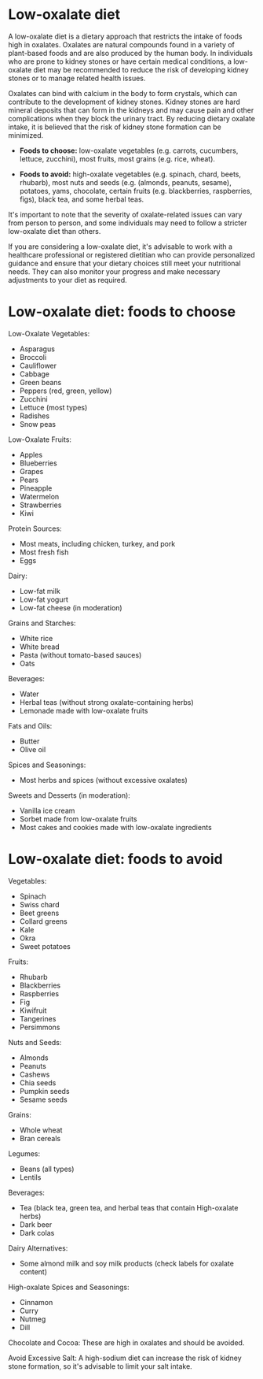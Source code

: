# Low-oxalate diet

A low-oxalate diet is a dietary approach that restricts the intake of foods high in oxalates. Oxalates are natural compounds found in a variety of plant-based foods and are also produced by the human body. In individuals who are prone to kidney stones or have certain medical conditions, a low-oxalate diet may be recommended to reduce the risk of developing kidney stones or to manage related health issues.

Oxalates can bind with calcium in the body to form crystals, which can contribute to the development of kidney stones. Kidney stones are hard mineral deposits that can form in the kidneys and may cause pain and other complications when they block the urinary tract. By reducing dietary oxalate intake, it is believed that the risk of kidney stone formation can be minimized.

* **Foods to choose:** low-oxalate vegetables (e.g. carrots, cucumbers, lettuce, zucchini), most fruits, most grains (e.g. rice, wheat).

* **Foods to avoid:** high-oxalate vegetables (e.g. spinach, chard, beets, rhubarb), most nuts and seeds (e.g. (almonds, peanuts, sesame), potatoes, yams, chocolate, certain fruits (e.g. blackberries, raspberries, figs), black tea, and some herbal teas.

It's important to note that the severity of oxalate-related issues can vary from person to person, and some individuals may need to follow a stricter low-oxalate diet than others.

If you are considering a low-oxalate diet, it's advisable to work with a healthcare professional or registered dietitian who can provide personalized guidance and ensure that your dietary choices still meet your nutritional needs. They can also monitor your progress and make necessary adjustments to your diet as required.

# Low-oxalate diet: foods to choose

Low-Oxalate Vegetables:

* Asparagus
* Broccoli
* Cauliflower
* Cabbage
* Green beans
* Peppers (red, green, yellow)
* Zucchini
* Lettuce (most types)
* Radishes
* Snow peas

Low-Oxalate Fruits:

* Apples
* Blueberries
* Grapes
* Pears
* Pineapple
* Watermelon
* Strawberries
* Kiwi

Protein Sources:

* Most meats, including chicken, turkey, and pork
* Most fresh fish
* Eggs

Dairy:

* Low-fat milk
* Low-fat yogurt
* Low-fat cheese (in moderation)

Grains and Starches:

* White rice
* White bread
* Pasta (without tomato-based sauces)
* Oats

Beverages:

* Water
* Herbal teas (without strong oxalate-containing herbs)
* Lemonade made with low-oxalate fruits

Fats and Oils:

* Butter
* Olive oil

Spices and Seasonings:

* Most herbs and spices (without excessive oxalates)

Sweets and Desserts (in moderation):

* Vanilla ice cream
* Sorbet made from low-oxalate fruits
* Most cakes and cookies made with low-oxalate ingredients

# Low-oxalate diet: foods to avoid

Vegetables:

* Spinach
* Swiss chard
* Beet greens
* Collard greens
* Kale
* Okra
* Sweet potatoes

Fruits:

* Rhubarb
* Blackberries
* Raspberries
* Fig
* Kiwifruit
* Tangerines
* Persimmons

Nuts and Seeds:

* Almonds
* Peanuts
* Cashews
* Chia seeds
* Pumpkin seeds
* Sesame seeds

Grains:

* Whole wheat
* Bran cereals

Legumes:

* Beans (all types)
* Lentils

Beverages:

* Tea (black tea, green tea, and herbal teas that contain High-oxalate herbs)
* Dark beer
* Dark colas

Dairy Alternatives:

* Some almond milk and soy milk products (check labels for oxalate content)

High-oxalate Spices and Seasonings:

* Cinnamon
* Curry
* Nutmeg
* Dill

Chocolate and Cocoa: These are high in oxalates and should be avoided.

Avoid Excessive Salt: A high-sodium diet can increase the risk of kidney stone formation, so it's advisable to limit your salt intake.
